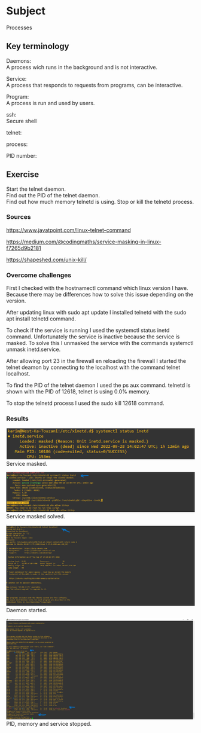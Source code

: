 # Subject
Processes  

## Key terminology
Daemons:  
A process wich runs in the background and is not interactive.  

Service:  
A process that responds to requests from programs, can be interactive.  

Program:  
A process is run and used by users.  

ssh:  
Secure shell  

telnet:  

process:  
  
PID number:

## Exercise  
Start the telnet daemon.  
Find out the PID of the telnet daemon.  
Find out how much memory telnetd is using.
Stop or kill the telnetd process.

### Sources
https://www.javatpoint.com/linux-telnet-command  

https://medium.com/@codingmaths/service-masking-in-linux-f7265d9b2181  

https://shapeshed.com/unix-kill/  


### Overcome challenges  
First I checked with the hostnamectl command which linux version I have. Because there may be differences how to solve this issue depending on the version.  

After updating linux with sudo apt update I installed telnetd with the sudo apt install telnetd command.  

To check if the service is running I used the systemctl status inetd command. Unfortunately the service is inactive because the service is masked. To solve this I unmasked the service with the commands systemctl unmask inetd.service.  

After allowing port 23 in the firewall en reloading the firewall I started the telnet deamon by connecting to the localhost with the command telnet localhost.  

To find the PID of the telnet daemon I used the ps aux command. telnetd is shown with the PID of 12618, telnet is using 0.0% memory.  

To stop the telnetd process I used the sudo kill 12618 command. 

### Results  
![image of service masked](https://raw.githubusercontent.com/Techgrounds-Cloud-9/cloud-9-karimtouzani24/main/00_includes/LNX_6/LNX_06a.png)  
Service masked.  

![image of masked service solved](https://raw.githubusercontent.com/Techgrounds-Cloud-9/cloud-9-karimtouzani24/main/00_includes/LNX_6/LNX_06b.png)  
Service masked solved. 

![image of telnet daemon started](https://raw.githubusercontent.com/Techgrounds-Cloud-9/cloud-9-karimtouzani24/main/00_includes/LNX_6/LNX_06c.png)  
Daemon started. 

![image of pid, memory and service stopped](https://raw.githubusercontent.com/Techgrounds-Cloud-9/cloud-9-karimtouzani24/main/00_includes/LNX_6/LNX_06d.png)  
PID, memory and service stopped. 

